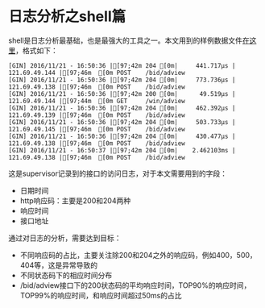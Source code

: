 # 日志分析之shell篇

shell是日志分析最基础，也是最强大的工具之一。本文用到的样例数据文件[在这里](/_img/log-sample01.log)，格式如下：

```
[GIN] 2016/11/21 - 16:50:36 |[97;42m 204 [0m|     441.717µs | 121.69.49.144 |[97;46m  [0m POST    /bid/adview
[GIN] 2016/11/21 - 16:50:36 |[97;42m 204 [0m|     773.736µs | 121.69.49.138 |[97;46m  [0m POST    /bid/adview
[GIN] 2016/11/21 - 16:50:36 |[97;42m 200 [0m|      49.519µs | 121.69.49.144 |[97;44m  [0m GET     /win/adview
[GIN] 2016/11/21 - 16:50:36 |[97;42m 204 [0m|     462.392µs | 121.69.49.139 |[97;46m  [0m POST    /bid/adview
[GIN] 2016/11/21 - 16:50:36 |[97;42m 204 [0m|     503.733µs | 121.69.49.145 |[97;46m  [0m POST    /bid/adview
[GIN] 2016/11/21 - 16:50:36 |[97;42m 204 [0m|     430.477µs | 121.69.49.138 |[97;46m  [0m POST    /bid/adview
[GIN] 2016/11/21 - 16:50:37 |[97;42m 204 [0m|    2.462103ms | 121.69.49.138 |[97;46m  [0m POST    /bid/adview
```

这是supervisor记录到的接口的访问日志，对于本文需要用到的字段：

- 日期时间
- http响应码：主要是200和204两种
- 响应时间
- 接口地址

通过对日志的分析，需要达到目标：

- 不同响应码的占比，主要关注除200和204之外的响应码，例如400，500，404等，这是异常导致的
- 不同状态码下的相应时间分布
- /bid/adview接口下的200状态码的平均响应时间，TOP90%的响应时间，TOP99%的响应时间，和响应时间超过50ms的占比





